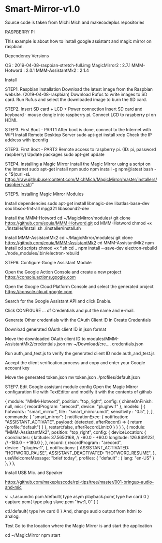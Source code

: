 # Smart-Mirror-v1.0
Source code is taken from Michi Mich and makecodeplus repositories

RASPBERRY PI 

This example is about how to install google assistant and magic mirror on raspbian.

Dependency Versions

OS : 2019-04-08-raspbian-stretch-full.img
MagicMirror2 : 2.7.1
MMM-Hotword : 2.0.1
MMM-AssistantMk2 : 2.1.4

Install

STEP1. Raspbian installation
Download the latest image from the Raspbian website. (2019-04-08-raspbian)
Download Rufus to write images to SD card.
Run Rufus and select the downloaded image to burn the SD card.

STEP2. Insert SD card + LCD + Power connection
Insert SD card and keyboardㆍmouse dongle into raspberry pi.
Connect LCD to raspberry pi on HDMI.

STEP3. First Boot - PART1
After boot is done, connect to the Internet with WIFI
Install Remote Desktop Server
sudo apt-get install xrdp
Check the IP address with ipconfig

STEP3. First Boot - PART2
Remote access to raspberry pi. (ID: pi, password raspberry)
Update packages
sudo apt-get update

STEP4. Installing a Magic Mirror
Install the Magic Mirror using a script on the Internet
sudo apt-get install npm
sudo npm install -g npm@latest
bash -c "$(curl -sL https://raw.githubusercontent.com/MichMich/MagicMirror/master/installers/raspberry.sh)"

STEP5. Installing Magic Mirror Modules

Install dependencies
sudo apt-get install libmagic-dev libatlas-base-dev sox libsox-fmt-all mpg321 libasound2-dev

Install the MMM-Hotword
cd ~/MagicMirror/modules/
git clone https://github.com/eouia/MMM-Hotword.git
cd MMM-Hotword
chmod +x ./installer/install.sh
./installer/install.sh

Install MMM-AssistantMk2
cd ~/MagicMirror/modules/
git clone https://github.com/eouia/MMM-AssistantMk2
cd MMM-AssistantMk2
npm install
cd scripts
chmod +x *.sh
cd ..
npm install --save-dev electron-rebuild
./node_modules/.bin/electron-rebuild

STEP6. Configure Google Assistant Module



Open the Google Action Console and create a new project
https://console.actions.google.com

Open the Google Cloud Platform Console and select the generated project
https://console.cloud.google.com


Search for the Google Assistant API and click Enable.

Click CONFIGURE ... of Credentials and put the name and e-mail.

Generate Other credentials with the OAuth Client ID in Create Credentials

Download generated OAuth client ID in json format

Move the downloaded OAuth client ID to modules/MMM-AssistantMk2/credentials.json
mv ~/Download/cre.... credentials.json

Run auth_and_test.js to verify the generated client ID
node auth_and_test.js

Accept the client verification process and copy and enter your Google account key

Move the generated token.json
mv token.json ./profiles/default.json

STEP7. Edit Google assistant module config
Open the Magic Mirror configuration file with TextEditor and modify it with the contents of github

{
	module: "MMM-Hotword",
	position: "top_right",
	config: {
		chimeOnFinish: null,
		mic: {
			recordProgram: "arecord",
			device: "plughw:1"
		},
		models: [
			{
				hotwords    : "smart_mirror",
				file        : "smart_mirror.umdl",
				sensitivity : "0.5",
			},
		],
		commands: {
			"smart_mirror": {
				notificationExec: {
					notification: "ASSISTANT_ACTIVATE",
					payload: (detected, afterRecord) => {
						return {profile:"default"}
					}
				},
				restart:false,
				afterRecordLimit:0
			}
		}
	}
},
{
	module: "MMM-AssistantMk2",
	position: "top_right",
	config: {
		deviceLocation: {
			coordinates: {
				latitude: 37.5650168, // -90.0 - +90.0
				longitude: 126.8491231, // -180.0 - +180.0
			},
		},
		record: {
			recordProgram : "arecord",  
			device        : "plughw:1",
		},
		notifications: {
			ASSISTANT_ACTIVATED: "HOTWORD_PAUSE",
			ASSISTANT_DEACTIVATED: "HOTWORD_RESUME",
		},
		useWelcomeMessage: "brief today",
		profiles: {
			"default" : {
				lang: "en-US"
			}
		},
	}
},




Install USB Mic. and Speaker

https://github.com/makepluscode/rpi-tips/tree/master/001-bringup-audio-and-mic

vi ~/.asoundrc
pcm.!default{
  type asym
  playback.pcm{
    type hw
    card 0
  }
  capture.pcm{
    type plug
    slave.pcm "hw:1, 0"
  }
}

ctl.!default{
  type hw
  card 0
}
And, change audio output from hdmi to analog.

Test
Go to the location where the Magic Mirror is and start the application

cd ~/MagicMirror
npm start
